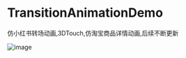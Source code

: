 # TransitionAnimationDemo
仿小红书转场动画,3DTouch,仿淘宝商品详情动画,后续不断更新

![image](https://github.com/turbo1992/TransitionAnimationDemo/raw/master/TransitionAnimation.gif)

